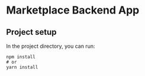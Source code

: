 # Marketplace Backend App

## Project setup

In the project directory, you can run:

```
npm install
# or
yarn install